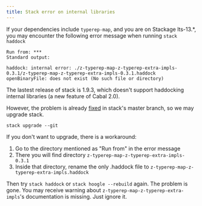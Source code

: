 ```yaml
---
title: Stack error on internal libraries
---
```


If your dependencies include `typerep-map`, and you are on Stackage lts-13.*,
you may encounter the following error message when running `stack haddock`

```
Run from: ***
Standard output:

haddock: internal error: ./z-typerep-map-z-typerep-extra-impls-0.3.1/z-typerep-map-z-typerep-extra-impls-0.3.1.haddock openBinaryFile: does not exist (No such file or directory)
```

The lastest release of stack is 1.9.3, which doesn't support haddocking internal
libraries (a new feature of Cabal 2.0).

However, the problem is already [fixed][1] in stack's master branch, so we may
upgrade stack.
```
stack upgrade --git
```

If you don't want to upgrade, there is a workaround:

1. Go to the directory mentioned as "Run from" in the error message
2. There you will find directory `z-typerep-map-z-typerep-extra-impls-0.3.1`
3. Inside that directory, rename the only .haddock file to
   `z-typerep-map-z-typerep-extra-impls.haddock`

Then try `stack haddock` or `stack hoogle --rebuild` again. The problem is gone.
You may receive warning about `z-typerep-map-z-typerep-extra-impls`'s
documentation is missing. Just ignore it.

[1]: https://github.com/commercialhaskell/stack/pull/4596